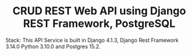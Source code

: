 
<h1 align="center">CRUD REST Web API using Django REST Framework, PostgreSQL</a></h1>

Stack: This API Service is built in Django 4.1.3, Django Rest Framework 3.14.0 Python 3.10.0 and Postgres 15.2.

